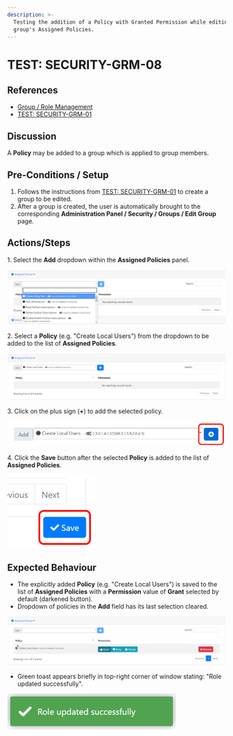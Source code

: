 ```yaml
---
description: >-
  Testing the addition of a Policy with Granted Permission while editing a
  group's Assigned Policies.
---
```


# TEST: SECURITY-GRM-08

## References

* [Group / Role Management](broken-reference)
* [TEST: SECURITY-GRM-01](test-security-grm-01-1.md)

## Discussion

A **Policy** may be added to a group which is applied to group members.

## Pre-Conditions / Setup

1. Follows the instructions from [TEST: SECURITY-GRM-01](test-security-grm-01-1.md) to create a group to be edited.
2. After a group is created, the user is automatically brought to the corresponding **Administration Panel / Security / Groups / Edit Group** page.

## Actions/Steps

&#x20;1\. Select the **Add** dropdown within the **Assigned Policies** panel.

![](<../../../../../../../../../.gitbook/assets/image (343).png>)

2\. Select a **Policy** (e.g. "Create Local Users") from the dropdown to be added to the list of **Assigned Policies**.

![](<../../../../../../../../../.gitbook/assets/image (350).png>)

3\. Click on the plus sign (**+**) to add the selected policy.

![](<../../../../../../../../../.gitbook/assets/image (383).png>)

4\. Click the **Save** button after the selected **Policy** is added to the list of **Assigned Policies**.

![](<../../../../../../../../../.gitbook/assets/image (372).png>)

## Expected Behaviour

* The explicitly added **Policy** (e.g. "Create Local Users") is saved to the list of **Assigned Policies** with a **Permission** value of **Grant** selected by default (darkened button).
* Dropdown of policies in the **Add** field has its last selection cleared.

![](<../../../../../../../../../.gitbook/assets/image (347).png>)

* Green toast appears briefly in top-right corner of window stating: "Role updated successfully".

![](<../../../../../../../../../.gitbook/assets/image (378).png>)
